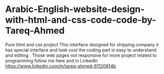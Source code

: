 # Arabic-English-website-design-with-html-and-css-code-code-by-Tareq-Ahmed
Pure html and css project  This interface designed for shipping company it has special interface and look cool the coding part is easy to understand and editing  . Those web pages not responsive for more project related to programming follow me here and in LinkedIn https://www.linkedin.com/in/tareq-ahmed-61120614b
